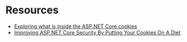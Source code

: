 # Resources
* [Exploring what is inside the ASP.NET Core cookies](https://nestenius.se/2023/11/22/exploring-what-is-inside-the-asp-net-core-cookies/)
* [Improving ASP.NET Core Security By Putting Your Cookies On A Diet](https://nestenius.se/2024/01/22/improving-asp-net-core-security-by-putting-your-cookies-on-a-diet/)

